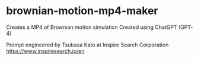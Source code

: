 # brownian-motion-mp4-maker
Creates a MP4 of Brownian motion simulation
Created using ChatGPT (GPT-4)

Prompt engineered by Tsubasa Kato at Inspire Search Corporation
https://www.inspiresearch.io/en
